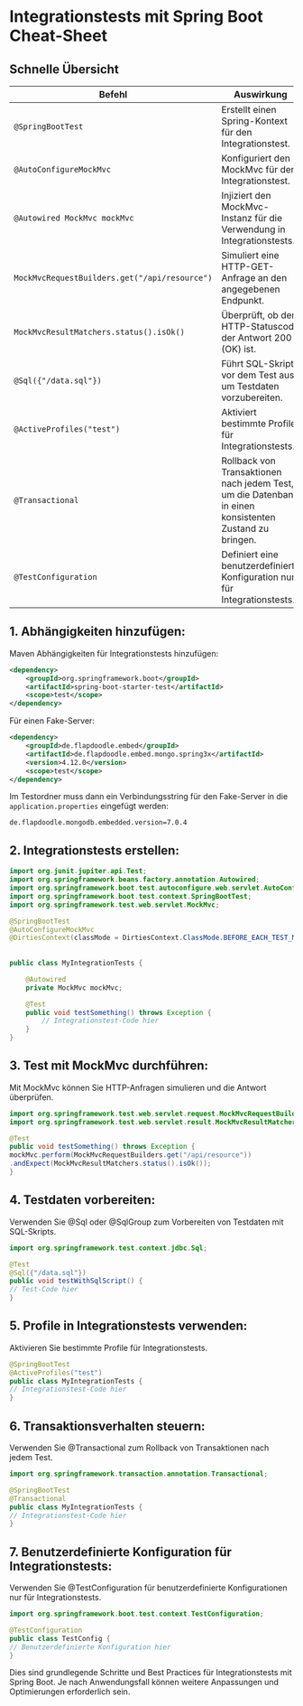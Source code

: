 # Integrationstests mit Spring Boot Cheat-Sheet
## Schnelle Übersicht
| Befehl                                             | Auswirkung                                                                                       |
|----------------------------------------------------|--------------------------------------------------------------------------------------------------|
| `@SpringBootTest`                                  | Erstellt einen Spring-Kontext für den Integrationstest.                                         |
| `@AutoConfigureMockMvc`                            | Konfiguriert den MockMvc für den Integrationstest.                                               |
| `@Autowired MockMvc mockMvc`                       | Injiziert den MockMvc-Instanz für die Verwendung in Integrationstests.                           |
| `MockMvcRequestBuilders.get("/api/resource")`      | Simuliert eine HTTP-GET-Anfrage an den angegebenen Endpunkt.                                     |
| `MockMvcResultMatchers.status().isOk()`            | Überprüft, ob der HTTP-Statuscode der Antwort 200 (OK) ist.                                      |
| `@Sql({"/data.sql"})`                              | Führt SQL-Skripte vor dem Test aus, um Testdaten vorzubereiten.                                   |
| `@ActiveProfiles("test")`                          | Aktiviert bestimmte Profile für Integrationstests.                                               |
| `@Transactional`                                   | Rollback von Transaktionen nach jedem Test, um die Datenbank in einen konsistenten Zustand zu bringen. |
| `@TestConfiguration`                               | Definiert eine benutzerdefinierte Konfiguration nur für Integrationstests.                        |


## 1. Abhängigkeiten hinzufügen:
Maven Abhängigkeiten für Integrationstests hinzufügen:
```xml
<dependency>
    <groupId>org.springframework.boot</groupId>
    <artifactId>spring-boot-starter-test</artifactId>
    <scope>test</scope>
</dependency>
```

Für einen Fake-Server:
```xml
<dependency>
    <groupId>de.flapdoodle.embed</groupId>
    <artifactId>de.flapdoodle.embed.mongo.spring3x</artifactId>
    <version>4.12.0</version>
    <scope>test</scope>
</dependency>
```
Im Testordner muss dann ein Verbindungsstring für den Fake-Server in die `application.properties` eingefügt werden:
```
de.flapdoodle.mongodb.embedded.version=7.0.4
```
## 2. Integrationstests erstellen:

```java
import org.junit.jupiter.api.Test;
import org.springframework.beans.factory.annotation.Autowired;
import org.springframework.boot.test.autoconfigure.web.servlet.AutoConfigureMockMvc;
import org.springframework.boot.test.context.SpringBootTest;
import org.springframework.test.web.servlet.MockMvc;

@SpringBootTest
@AutoConfigureMockMvc
@DirtiesContext(classMode = DirtiesContext.ClassMode.BEFORE_EACH_TEST_METHOD) //Notwendig, damit mögliche erzeugte Datensätze in der
                                                                              //simulierten Datenbank restlos nach jedem Test gelöscht
                                                                              //werden
public class MyIntegrationTests {

    @Autowired
    private MockMvc mockMvc;

    @Test
    public void testSomething() throws Exception {
        // Integrationstest-Code hier
    }
}
```
## 3. Test mit MockMvc durchführen:

Mit MockMvc können Sie HTTP-Anfragen simulieren und die Antwort überprüfen.

```java
import org.springframework.test.web.servlet.request.MockMvcRequestBuilders;
import org.springframework.test.web.servlet.result.MockMvcResultMatchers;

@Test
public void testSomething() throws Exception {
mockMvc.perform(MockMvcRequestBuilders.get("/api/resource"))
.andExpect(MockMvcResultMatchers.status().isOk());
}
```
## 4. Testdaten vorbereiten:

Verwenden Sie @Sql oder @SqlGroup zum Vorbereiten von Testdaten mit SQL-Skripts.
```java
import org.springframework.test.context.jdbc.Sql;

@Test
@Sql({"/data.sql"})
public void testWithSqlScript() {
// Test-Code hier
}
```
## 5. Profile in Integrationstests verwenden:

Aktivieren Sie bestimmte Profile für Integrationstests.
```java
@SpringBootTest
@ActiveProfiles("test")
public class MyIntegrationTests {
// Integrationstest-Code hier
}
```
## 6. Transaktionsverhalten steuern:

Verwenden Sie @Transactional zum Rollback von Transaktionen nach jedem Test.
```java
import org.springframework.transaction.annotation.Transactional;

@SpringBootTest
@Transactional
public class MyIntegrationTests {
// Integrationstest-Code hier
}
```
## 7. Benutzerdefinierte Konfiguration für Integrationstests:

Verwenden Sie @TestConfiguration für benutzerdefinierte Konfigurationen nur für Integrationstests.
```java
import org.springframework.boot.test.context.TestConfiguration;

@TestConfiguration
public class TestConfig {
// Benutzerdefinierte Konfiguration hier
}
```
Dies sind grundlegende Schritte und Best Practices für Integrationstests mit Spring Boot. Je nach Anwendungsfall können weitere Anpassungen und Optimierungen erforderlich sein.